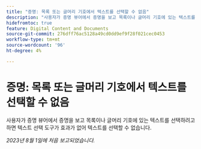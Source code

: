 ```yaml
---
title: "증명: 목록 또는 글머리 기호에서 텍스트를 선택할 수 없음"
description: "사용자가 증명 뷰어에서 증명을 보고 목록이나 글머리 기호에 있는 텍스트를 선택하려고 하면 텍스트 선택 도구가 효과가 없어 텍스트를 선택할 수 없습니다."
hidefromtoc: true
feature: Digital Content and Documents
source-git-commit: 276dff76ac5128a49cd0dd9ef9f28f021cec0453
workflow-type: tm+mt
source-wordcount: '96'
ht-degree: 4%

---
```



# 증명: 목록 또는 글머리 기호에서 텍스트를 선택할 수 없음

<!--WF and WFP TOCs-->

사용자가 증명 뷰어에서 증명을 보고 목록이나 글머리 기호에 있는 텍스트를 선택하려고 하면 텍스트 선택 도구가 효과가 없어 텍스트를 선택할 수 없습니다.

_2023년 8월 1일에 처음 보고되었습니다._

